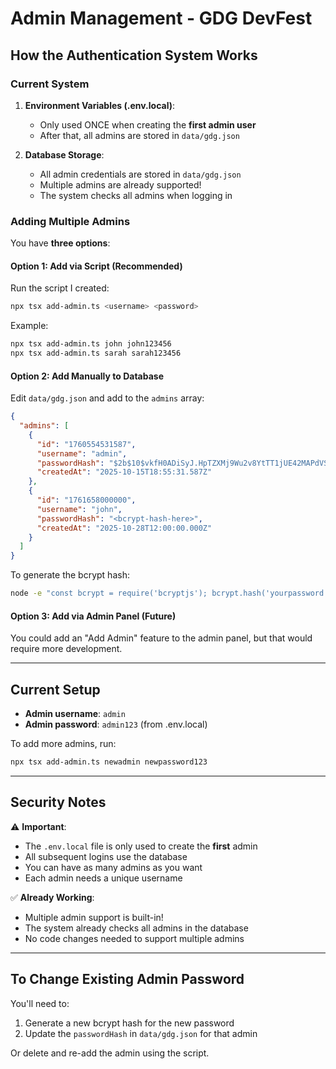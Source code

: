 # Admin Management - GDG DevFest

## How the Authentication System Works

### Current System

1. **Environment Variables (.env.local)**: 
   - Only used ONCE when creating the **first admin user**
   - After that, all admins are stored in `data/gdg.json`
   
2. **Database Storage**:
   - All admin credentials are stored in `data/gdg.json` 
   - Multiple admins are already supported!
   - The system checks all admins when logging in

### Adding Multiple Admins

You have **three options**:

#### Option 1: Add via Script (Recommended)

Run the script I created:
```bash
npx tsx add-admin.ts <username> <password>
```

Example:
```bash
npx tsx add-admin.ts john john123456
npx tsx add-admin.ts sarah sarah123456
```

#### Option 2: Add Manually to Database

Edit `data/gdg.json` and add to the `admins` array:

```json
{
  "admins": [
    {
      "id": "1760554531587",
      "username": "admin",
      "passwordHash": "$2b$10$vkfH0ADiSyJ.HpTZXMj9Wu2v8YtTT1jUE42MAPdVStCpeBAmaxBC.",
      "createdAt": "2025-10-15T18:55:31.587Z"
    },
    {
      "id": "1761658000000",
      "username": "john",
      "passwordHash": "<bcrypt-hash-here>",
      "createdAt": "2025-10-28T12:00:00.000Z"
    }
  ]
}
```

To generate the bcrypt hash:
```bash
node -e "const bcrypt = require('bcryptjs'); bcrypt.hash('yourpassword', 10).then(hash => console.log(hash))"
```

#### Option 3: Add via Admin Panel (Future)

You could add an "Add Admin" feature to the admin panel, but that would require more development.

---

## Current Setup

- **Admin username**: `admin`
- **Admin password**: `admin123` (from .env.local)

To add more admins, run:
```bash
npx tsx add-admin.ts newadmin newpassword123
```

---

## Security Notes

⚠️ **Important**:
- The `.env.local` file is only used to create the **first** admin
- All subsequent logins use the database
- You can have as many admins as you want
- Each admin needs a unique username

✅ **Already Working**:
- Multiple admin support is built-in!
- The system already checks all admins in the database
- No code changes needed to support multiple admins

---

## To Change Existing Admin Password

You'll need to:
1. Generate a new bcrypt hash for the new password
2. Update the `passwordHash` in `data/gdg.json` for that admin

Or delete and re-add the admin using the script.
